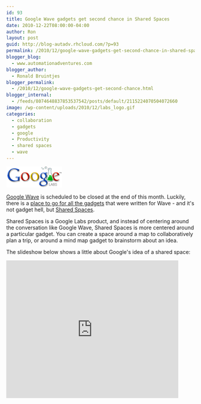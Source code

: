 ```yaml
---
id: 93
title: Google Wave gadgets get second chance in Shared Spaces
date: 2010-12-22T08:00:00-04:00
author: Ron
layout: post
guid: http://blog-autadv.rhcloud.com/?p=93
permalink: /2010/12/google-wave-gadgets-get-second-chance-in-shared-spaces.html
blogger_blog:
  - www.automationadventures.com
blogger_author:
  - Ronald Bruintjes
blogger_permalink:
  - /2010/12/google-wave-gadgets-get-second-chance.html
blogger_internal:
  - /feeds/8074648837853537542/posts/default/2115224070504072660
image: /wp-content/uploads/2010/12/labs_logo.gif
categories:
  - collaboration
  - gadgets
  - google
  - Productivity
  - shared spaces
  - wave
---
```

![](/wp-content/uploads/2010/12/labs_logo.gif)

<a href="http://wave.google.com/" target="_blank">Google Wave</a> is scheduled to be closed at the end of this month. Luckily, there is a <a href="http://googlesystem.blogspot.com/2010/12/google-shared-spaces.html" target="_blank">place to go for all the gadgets</a> that were written for Wave - and it's not gadget hell, but <a href="http://sharedspaces.googlelabs.com/" target="_blank">Shared Spaces</a>.

Shared Spaces is a Google Labs product, and instead of centering around the conversation like Google Wave, Shared Spaces is more centered around a particular gadget. You can create a space around a map to collaboratively plan a trip, or around a mind map gadget to brainstorm about an idea.

The slideshow below shows a little about Google's idea of a shared space:

<iframe frameborder="0" height="367" src="https://docs.google.com/present/embed?id=dggjrx3s_371gjgsm8hf&size=s" width="460">

It looks like Shared Space uses Google Buzz in the background. I'm also not sure if it's possible to make Shared Spaces invite-only, or that anyone who guesses the URL can participate. I'll let you know more once I've played a little more with it.